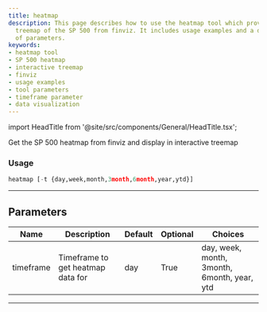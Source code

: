 ```yaml
---
title: heatmap
description: This page describes how to use the heatmap tool which provides an interactive
  treemap of the SP 500 from finviz. It includes usage examples and a detailed description
  of parameters.
keywords:
- heatmap tool
- SP 500 heatmap
- interactive treemap
- finviz
- usage examples
- tool parameters
- timeframe parameter
- data visualization
---
```


import HeadTitle from '@site/src/components/General/HeadTitle.tsx';

<HeadTitle title="heatmap - Disc - Stocks - Reference | OpenBB Terminal Docs" />

Get the SP 500 heatmap from finviz and display in interactive treemap

### Usage

```python
heatmap [-t {day,week,month,3month,6month,year,ytd}]
```

---

## Parameters

| Name | Description | Default | Optional | Choices |
| ---- | ----------- | ------- | -------- | ------- |
| timeframe | Timeframe to get heatmap data for | day | True | day, week, month, 3month, 6month, year, ytd |

---

